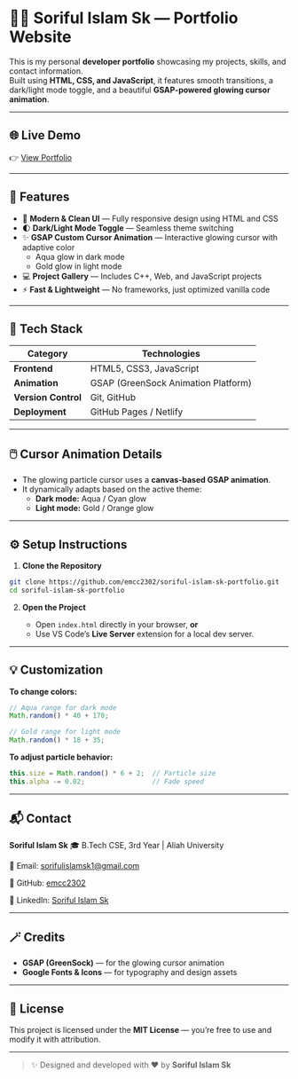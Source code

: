 # 🧑‍💻 Soriful Islam Sk — Portfolio Website

This is my personal **developer portfolio** showcasing my projects, skills, and contact information.  
Built using **HTML, CSS, and JavaScript**, it features smooth transitions, a dark/light mode toggle, and a beautiful **GSAP-powered glowing cursor animation**.

---

## 🌐 Live Demo
👉 [View Portfolio](https://emcc2302.github.io/soriful-islam-sk-portfolio/)

---

## 🚀 Features

- 🎨 **Modern & Clean UI** — Fully responsive design using HTML and CSS  
- 🌓 **Dark/Light Mode Toggle** — Seamless theme switching  
- ✨ **GSAP Custom Cursor Animation** — Interactive glowing cursor with adaptive color  
  - Aqua glow in dark mode  
  - Gold glow in light mode  
- 💻 **Project Gallery** — Includes C++, Web, and JavaScript projects  
- ⚡ **Fast & Lightweight** — No frameworks, just optimized vanilla code  

---

## 🧠 Tech Stack

| Category | Technologies |
|-----------|--------------|
| **Frontend** | HTML5, CSS3, JavaScript |
| **Animation** | GSAP (GreenSock Animation Platform) |
| **Version Control** | Git, GitHub |
| **Deployment** | GitHub Pages / Netlify |

---

## 🖱️ Cursor Animation Details

- The glowing particle cursor uses a **canvas-based GSAP animation**.
- It dynamically adapts based on the active theme:
  - **Dark mode:** Aqua / Cyan glow  
  - **Light mode:** Gold / Orange glow
---

## ⚙️ Setup Instructions

1. **Clone the Repository**
 ```bash
 git clone https://github.com/emcc2302/soriful-islam-sk-portfolio.git
 cd soriful-islam-sk-portfolio
````

2. **Open the Project**

   * Open `index.html` directly in your browser, **or**
   * Use VS Code’s **Live Server** extension for a local dev server.


---

## 💡 Customization


**To change colors:**

```js
// Aqua range for dark mode
Math.random() * 40 + 170;

// Gold range for light mode
Math.random() * 18 + 35;
```

**To adjust particle behavior:**

```js
this.size = Math.random() * 6 + 2;  // Particle size
this.alpha -= 0.02;                 // Fade speed
```

---

## 📬 Contact

**Soriful Islam Sk**
🎓 B.Tech CSE, 3rd Year | Aliah University

📧 Email: [sorifulislamsk1@gmail.com](mailto:sorifulislamsk1@gmail.com)

💼 GitHub: [emcc2302](https://github.com/emcc2302)

🔗 LinkedIn: [Soriful Islam Sk](https://linkedin.com/in/soriful-islam-sk)

---

## 🪄 Credits

* **GSAP (GreenSock)** — for the glowing cursor animation
* **Google Fonts & Icons** — for typography and design assets

---

## 📄 License

This project is licensed under the **MIT License** — you’re free to use and modify it with attribution.

---

> ✨ Designed and developed with ❤️ by **Soriful Islam Sk**

```

